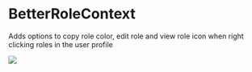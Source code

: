 # BetterRoleContext

Adds options to copy role color, edit role and view role icon when right clicking roles in the user profile

![](https://github.com/Vendicated/Vencord/assets/45497981/354220a4-09f3-4c5f-a28e-4b19ca775190)
